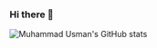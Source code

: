 ### Hi there 👋

![Muhammad Usman's GitHub stats](https://github-readme-stats.vercel.app/api?username=UsmanDevStuff&show_icons=true&theme=transparent)
